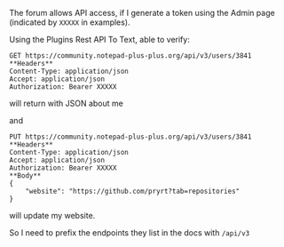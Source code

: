 The forum allows API access, if I generate a token using the Admin page (indicated by `XXXXX` in examples).

Using the Plugins Rest API To Text, able to verify:
```
GET https://community.notepad-plus-plus.org/api/v3/users/3841
**Headers**
Content-Type: application/json
Accept: application/json
Authorization: Bearer XXXXX
```
will return with JSON about me

and 
```
PUT https://community.notepad-plus-plus.org/api/v3/users/3841
**Headers**
Content-Type: application/json
Accept: application/json
Authorization: Bearer XXXXX
**Body**
{
    "website": "https://github.com/pryrt?tab=repositories"
}
```
will update my website.  

So I need to prefix the endpoints they list in the docs with `/api/v3`

